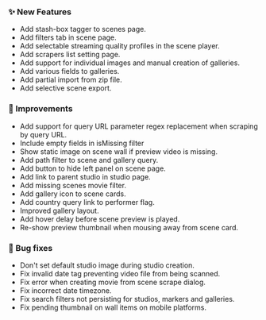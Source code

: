 ### ✨ New Features
* Add stash-box tagger to scenes page.
* Add filters tab in scene page.
* Add selectable streaming quality profiles in the scene player.
* Add scrapers list setting page.
* Add support for individual images and manual creation of galleries.
* Add various fields to galleries.
* Add partial import from zip file.
* Add selective scene export.

### 🎨 Improvements
* Add support for query URL parameter regex replacement when scraping by query URL.
* Include empty fields in isMissing filter
* Show static image on scene wall if preview video is missing.
* Add path filter to scene and gallery query.
* Add button to hide left panel on scene page.
* Add link to parent studio in studio page.
* Add missing scenes movie filter.
* Add gallery icon to scene cards.
* Add country query link to performer flag.
* Improved gallery layout.
* Add hover delay before scene preview is played.
* Re-show preview thumbnail when mousing away from scene card.

### 🐛 Bug fixes
* Don't set default studio image during studio creation.
* Fix invalid date tag preventing video file from being scanned.
* Fix error when creating movie from scene scrape dialog.
* Fix incorrect date timezone.
* Fix search filters not persisting for studios, markers and galleries.
* Fix pending thumbnail on wall items on mobile platforms.
